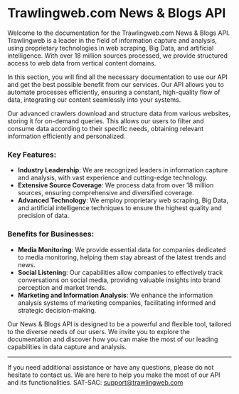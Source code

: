 # Trawlingweb.com News & Blogs API

Welcome to the documentation for the Trawlingweb.com News & Blogs API. Trawlingweb is a leader in the field of information capture and analysis, using proprietary technologies in web scraping, Big Data, and artificial intelligence. With over 18 million sources processed, we provide structured access to web data from vertical content domains.

In this section, you will find all the necessary documentation to use our API and get the best possible benefit from our services. Our API allows you to automate processes efficiently, ensuring a constant, high-quality flow of data, integrating our content seamlessly into your systems.

Our advanced crawlers download and structure data from various websites, storing it for on-demand queries. This allows our users to filter and consume data according to their specific needs, obtaining relevant information efficiently and personalized.

### Key Features:

- **Industry Leadership**: We are recognized leaders in information capture and analysis, with vast experience and cutting-edge technology.
- **Extensive Source Coverage**: We process data from over 18 million sources, ensuring comprehensive and diversified coverage.
- **Advanced Technology**: We employ proprietary web scraping, Big Data, and artificial intelligence techniques to ensure the highest quality and precision of data.

### Benefits for Businesses:

- **Media Monitoring**: We provide essential data for companies dedicated to media monitoring, helping them stay abreast of the latest trends and news.
- **Social Listening**: Our capabilities allow companies to effectively track conversations on social media, providing valuable insights into brand perception and market trends.
- **Marketing and Information Analysis**: We enhance the information analysis systems of marketing companies, facilitating informed and strategic decision-making.

Our News & Blogs API is designed to be a powerful and flexible tool, tailored to the diverse needs of our users. We invite you to explore the documentation and discover how you can make the most of our leading capabilities in data capture and analysis.

---

If you need additional assistance or have any questions, please do not hesitate to contact us. We are here to help you make the most of our API and its functionalities.
SAT-SAC: support@trawlingweb.com